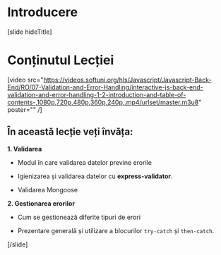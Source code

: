 # Introducere

[slide hideTitle]
# Conținutul Lecției

[video src="https://videos.softuni.org/hls/Javascript/Javascript-Back-End/RO/07-Validation-and-Error-Handling/interactive-js-back-end-validation-and-error-handling-1-2-introduction-and-table-of-contents-,1080p,720p,480p,360p,240p,.mp4/urlset/master.m3u8" poster="" /]

## În această lecție veți învăța:

**1. Validarea**

- Modul în care validarea datelor previne erorile

- Igienizarea  și validarea datelor cu **express-validator**.

- Validarea Mongoose

**2. Gestionarea erorilor**

- Cum se gestionează diferite tipuri de erori

- Prezentare generală și utilizare a blocurilor `try-catch` și `then-catch`.

[/slide]

